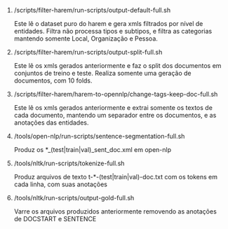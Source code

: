 1. /scripts/filter-harem/run-scripts/output-default-full.sh

    Este lê o dataset puro do harem e gera xmls filtrados por nível de entidades.
    Filtra não processa tipos e subtipos, e filtra as categorias mantendo somente Local, Organização e Pessoa.

2. /scripts/filter-harem/run-scripts/output-split-full.sh

    Este lê os xmls gerados anteriormente e faz o split dos documentos em conjuntos de treino e teste.
    Realiza somente uma geração de documentos, com 10 folds.

3. /scripts/filter-harem/harem-to-opennlp/change-tags-keep-doc-full.sh

    Este lê os xmls gerados anteriormente e extrai somente os textos de cada documento, mantendo um separador entre os documentos, e as anotações das entidades.

4. /tools/open-nlp/run-scripts/sentence-segmentation-full.sh

    Produz os *_(test|train|val)_sent_doc.xml em open-nlp
    
5. /tools/nltk/run-scripts/tokenize-full.sh

    Produz arquivos de texto t-*-(test|train|val)-doc.txt com os tokens em cada linha, com suas anotações
    
6. /tools/nltk/run-scripts/output-gold-full.sh

    Varre os arquivos produzidos anteriormente removendo as anotações de DOCSTART e SENTENCE
